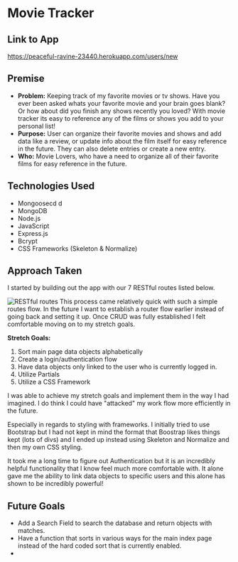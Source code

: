 # Movie Tracker

## Link to App
https://peaceful-ravine-23440.herokuapp.com/users/new



## Premise

 - **Problem:** Keeping track of my favorite movies or tv shows. Have you ever been asked whats your favorite movie and your brain goes blank? Or how about did you finish any shows recently you loved? With movie tracker its easy to reference any of the films or shows you add to your personal list!
 - **Purpose:** User can organize their favorite movies and shows and add data like a review, or update info about the film itself for easy reference in the future. They can also delete entries or create a new entry.
 - **Who:** Movie Lovers, who have a need to organize all of their favorite films for easy reference in the future.
## Technologies Used
 - Mongoosecd d
 - MongoDB
 - Node.js
 - JavaScript
 - Express.js
 - Bcrypt
 - CSS Frameworks (Skeleton & Normalize)
## Approach Taken
I started by building out the app with our 7 RESTful routes listed below.

![RESTful routes](https://i.imgur.com/JMDuhnq.png)
This process came relatively quick with such a simple routes flow. In the future I want to establish a router flow earlier instead of going back and setting it up. Once CRUD was fully established I felt comfortable moving on to my stretch goals.

**Stretch Goals:**
1. Sort main page data objects alphabetically  
2.  Create a login/authentication flow
3.  Have data objects only linked to the user who is currently logged in.
4.  Utilize Partials
5.  Utilize a CSS Framework

I was able to achieve my stretch goals and implement them in the way I had imagined. I do think I could have "attacked" my work flow more efficiently in the future.

Especially in regards to styling with frameworks. I initially tried to use Bootstrap but I had not kept in mind the format that Boostrap likes things kept (lots of divs) and I ended up instead using Skeleton and Normalize and then my own CSS styling.

It took me a long time to figure out Authentication but it is an incredibly helpful functionality that I know feel much more comfortable with. It alone gave me the ability to link data objects to specific users and this alone has shown to be incredibly powerful!

## Future Goals

 - Add a Search Field to search the database and return objects with matches.
 - Have a function that sorts in various ways for the main index page instead of the hard coded sort that is currently enabled.
 -
